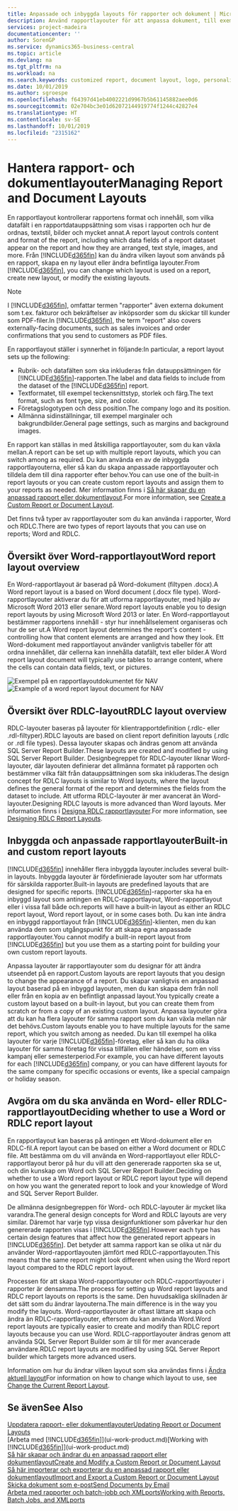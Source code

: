 ```yaml
---
title: Anpassade och inbyggda layouts för rapporter och dokument | Microsoft Docs
description: Använd rapportlayouter för att anpassa dokument, till exempel för att anpassa teckensnitt, logotyp eller inställningar för de PDF-filer som du skickar till kunder.
services: project-madeira
documentationcenter: ''
author: SorenGP
ms.service: dynamics365-business-central
ms.topic: article
ms.devlang: na
ms.tgt_pltfrm: na
ms.workload: na
ms.search.keywords: customized report, document layout, logo, personalize
ms.date: 10/01/2019
ms.author: sgroespe
ms.openlocfilehash: f64397d41eb4002221d9967b5b61145882aee0d6
ms.sourcegitcommit: 02e704bc3e01d62072144919774f1244c42827e4
ms.translationtype: HT
ms.contentlocale: sv-SE
ms.lasthandoff: 10/01/2019
ms.locfileid: "2315162"
---
```

# <a name="managing-report-and-document-layouts"></a><span data-ttu-id="a59d4-103">Hantera rapport- och dokumentlayouter</span><span class="sxs-lookup"><span data-stu-id="a59d4-103">Managing Report and Document Layouts</span></span>
<span data-ttu-id="a59d4-104">En rapportlayout kontrollerar rapportens format och innehåll, som vilka datafält i en rapportdatauppsättning som visas i rapporten och hur de ordnas, textstil, bilder och mycket annat.</span><span class="sxs-lookup"><span data-stu-id="a59d4-104">A report layout controls content and format of the report, including which data fields of a report dataset appear on the report and how they are arranged, text style, images, and more.</span></span> <span data-ttu-id="a59d4-105">Från [!INCLUDE[d365fin](includes/d365fin_md.md)] kan du ändra vilken layout som används på en rapport, skapa en ny layout eller ändra befintliga layouter.</span><span class="sxs-lookup"><span data-stu-id="a59d4-105">From [!INCLUDE[d365fin](includes/d365fin_md.md)], you can change which layout is used on a report, create new layout, or modify the existing layouts.</span></span>

> [!NOTE]  
>   <span data-ttu-id="a59d4-106">I [!INCLUDE[d365fin](includes/d365fin_md.md)], omfattar termen "rapporter" även externa dokument som t.ex. fakturor och bekräftelser av inköpsorder som du skickar till kunder som PDF-filer.</span><span class="sxs-lookup"><span data-stu-id="a59d4-106">In [!INCLUDE[d365fin](includes/d365fin_md.md)], the term "report" also covers externally-facing documents, such as sales invoices and order confirmations that you send to customers as PDF files.</span></span>

<span data-ttu-id="a59d4-107">En rapportlayout ställer i synnerhet in följande:</span><span class="sxs-lookup"><span data-stu-id="a59d4-107">In particular, a report layout sets up the following:</span></span>

* <span data-ttu-id="a59d4-108">Rubrik- och datafälten som ska inkluderas från datauppsättningen för [!INCLUDE[d365fin](includes/d365fin_md.md)]-rapporten.</span><span class="sxs-lookup"><span data-stu-id="a59d4-108">The label and data fields to include from the dataset of the [!INCLUDE[d365fin](includes/d365fin_md.md)] report.</span></span>
* <span data-ttu-id="a59d4-109">Textformatet, till exempel teckensnittstyp, storlek och färg.</span><span class="sxs-lookup"><span data-stu-id="a59d4-109">The text format, such as font type, size, and color.</span></span>
* <span data-ttu-id="a59d4-110">Företagslogotypen och dess position.</span><span class="sxs-lookup"><span data-stu-id="a59d4-110">The company logo and its position.</span></span>
* <span data-ttu-id="a59d4-111">Allmänna sidinställningar, till exempel marginaler och bakgrundbilder.</span><span class="sxs-lookup"><span data-stu-id="a59d4-111">General page settings, such as margins and background images.</span></span>

<span data-ttu-id="a59d4-112">En rapport kan ställas in med åtskilliga rapportlayouter, som du kan växla mellan.</span><span class="sxs-lookup"><span data-stu-id="a59d4-112">A report can be set up with multiple report layouts, which you can switch among as required.</span></span> <span data-ttu-id="a59d4-113">Du kan använda en av de inbyggda rapportlayouterna, eller så kan du skapa anpassade rapportlayouter och tilldela dem till dina rapporter efter behov.</span><span class="sxs-lookup"><span data-stu-id="a59d4-113">You can use one of the built-in report layouts or you can create custom report layouts and assign them to your reports as needed.</span></span> <span data-ttu-id="a59d4-114">Mer information finns i [Så här skapar du en anpassad rapport eller dokumentlayout](ui-how-create-custom-report-layout.md).</span><span class="sxs-lookup"><span data-stu-id="a59d4-114">For more information, see [Create a Custom Report or Document Layout](ui-how-create-custom-report-layout.md).</span></span>

<span data-ttu-id="a59d4-115">Det finns två typer av rapportlayouter som du kan använda i rapporter, Word och RDLC.</span><span class="sxs-lookup"><span data-stu-id="a59d4-115">There are two types of report layouts that you can use on reports; Word and RDLC.</span></span>

## <a name="word-report-layout-overview"></a><span data-ttu-id="a59d4-116">Översikt över Word-rapportlayout</span><span class="sxs-lookup"><span data-stu-id="a59d4-116">Word report layout overview</span></span>
<span data-ttu-id="a59d4-117">En Word-rapportlayout är baserad på Word-dokument (filtypen .docx).</span><span class="sxs-lookup"><span data-stu-id="a59d4-117">A Word report layout is a based on Word document (.docx file type).</span></span> <span data-ttu-id="a59d4-118">Word-rapportlayouter aktiverar du för att utforma rapportlayouter, med hjälp av Microsoft Word 2013 eller senare.</span><span class="sxs-lookup"><span data-stu-id="a59d4-118">Word report layouts enable you to design report layouts by using Microsoft Word 2013 or later.</span></span> <span data-ttu-id="a59d4-119">En Word-rapportlayout bestämmer rapportens innehåll - styr hur innehållselement organiseras och hur de ser ut.</span><span class="sxs-lookup"><span data-stu-id="a59d4-119">A Word report layout determines the report's content - controlling how that content elements are arranged and how they look.</span></span> <span data-ttu-id="a59d4-120">Ett Word-dokument med rapportlayout använder vanligtvis tabeller för att ordna innehållet, där cellerna kan innehålla datafält, text eller bilder.</span><span class="sxs-lookup"><span data-stu-id="a59d4-120">A Word report layout document will typically use tables to arrange content, where the cells can contain data fields, text, or pictures.</span></span>

 <span data-ttu-id="a59d4-121">![Exempel på en rapportlayoutdokumentet för NAV](media/nav_wordreportlayout_edit_in_word_example.png "NAV_WordReportLayout_Edit_In_Word_Example")</span><span class="sxs-lookup"><span data-stu-id="a59d4-121">![Example of a word report layout document for NAV](media/nav_wordreportlayout_edit_in_word_example.png "NAV_WordReportLayout_Edit_In_Word_Example")</span></span>  

## <a name="rdlc-layout-overview"></a><span data-ttu-id="a59d4-122">Översikt över RDLC-layout</span><span class="sxs-lookup"><span data-stu-id="a59d4-122">RDLC layout overview</span></span>
<span data-ttu-id="a59d4-123">RDLC-layouter baseras på layouter för klientrapportdefinition (.rdlc- eller .rdl-filtyper).</span><span class="sxs-lookup"><span data-stu-id="a59d4-123">RDLC layouts are based on client report definition layouts (.rdlc or .rdl file types).</span></span> <span data-ttu-id="a59d4-124">Dessa layouter skapas och ändras genom att använda SQL Server Report Builder.</span><span class="sxs-lookup"><span data-stu-id="a59d4-124">These layouts are created and modified by using SQL Server Report Builder.</span></span> <span data-ttu-id="a59d4-125">Designbegreppet för RDLC-layouter liknar Word-layouter, där layouten definierar det allmänna formatet på rapporten och bestämmer vilka fält från datauppsättningen som ska inkluderas.</span><span class="sxs-lookup"><span data-stu-id="a59d4-125">The design concept for RDLC layouts is similar to Word layouts, where the layout defines the general format of the report and determines the fields from the dataset to include.</span></span> <span data-ttu-id="a59d4-126">Att utforma RDLC-layouter är mer avancerat än Word-layouter.</span><span class="sxs-lookup"><span data-stu-id="a59d4-126">Designing RDLC layouts is more advanced than Word layouts.</span></span> <span data-ttu-id="a59d4-127">Mer information finns i [Designa RDLC rapportlayouter](/dynamics-nav/Designing-RDLC-Report-Layouts).</span><span class="sxs-lookup"><span data-stu-id="a59d4-127">For more information, see [Designing RDLC Report Layouts](/dynamics-nav/Designing-RDLC-Report-Layouts).</span></span>

## <a name="built-in-and-custom-report-layouts"></a><span data-ttu-id="a59d4-128">Inbyggda och anpassade rapportlayouter</span><span class="sxs-lookup"><span data-stu-id="a59d4-128">Built-in and custom report layouts</span></span>
[!INCLUDE[d365fin](includes/d365fin_md.md)] <span data-ttu-id="a59d4-129">innehåller flera inbyggda layouter.</span><span class="sxs-lookup"><span data-stu-id="a59d4-129">includes several built-in layouts.</span></span> <span data-ttu-id="a59d4-130">Inbyggda layouter är fördefinierade layouter som har utformats för särskilda rapporter.</span><span class="sxs-lookup"><span data-stu-id="a59d4-130">Built-in layouts are predefined layouts that are designed for specific reports.</span></span> [!INCLUDE[d365fin](includes/d365fin_md.md)]<span data-ttu-id="a59d4-131">-rapporter ska ha en inbyggd layout som antingen en RDLC-rapportlayout, Word-rapportlayout eller i vissa fall både och.</span><span class="sxs-lookup"><span data-stu-id="a59d4-131">reports will have a built-in layout as either an RDLC report layout, Word report layout, or in some cases both.</span></span> <span data-ttu-id="a59d4-132">Du kan inte ändra en inbyggd rapportlayout från [!INCLUDE[d365fin](includes/d365fin_md.md)]-klienten, men du kan använda dem som utgångspunkt för att skapa egna anpassade rapportlayouter.</span><span class="sxs-lookup"><span data-stu-id="a59d4-132">You cannot modify a built-in report layout from [!INCLUDE[d365fin](includes/d365fin_md.md)] but you use them as a starting point for building your own custom report layouts.</span></span>

<span data-ttu-id="a59d4-133">Anpassa layouter är rapportlayouter som du designar för att ändra utseendet på en rapport.</span><span class="sxs-lookup"><span data-stu-id="a59d4-133">Custom layouts are report layouts that you design to change the appearance of a report.</span></span> <span data-ttu-id="a59d4-134">Du skapar vanligtvis en anpassad layout baserad på en inbyggd layouten, men du kan skapa dem från noll eller från en kopia av en befintligt anpassad layout.</span><span class="sxs-lookup"><span data-stu-id="a59d4-134">You typically create a custom layout based on a built-in layout, but you can create them from scratch or from a copy of an existing custom layout.</span></span> <span data-ttu-id="a59d4-135">Anpassa layouter göra att du kan ha flera layouter för samma rapport som du kan växla mellan när det behövs.</span><span class="sxs-lookup"><span data-stu-id="a59d4-135">Custom layouts enable you to have multiple layouts for the same report, which you switch among as needed.</span></span> <span data-ttu-id="a59d4-136">Du kan till exempel ha olika layouter för varje [!INCLUDE[d365fin](includes/d365fin_md.md)]-företag, eller så kan du ha olika layouter för samma företag för vissa tillfällen eller händelser, som en viss kampanj eller semesterperiod.</span><span class="sxs-lookup"><span data-stu-id="a59d4-136">For example, you can have different layouts for each [!INCLUDE[d365fin](includes/d365fin_md.md)] company, or you can have different layouts for the same company for specific occasions or events, like a special campaign or holiday season.</span></span>

## <a name="deciding-whether-to-use-a-word-or-rdlc-report-layout"></a><span data-ttu-id="a59d4-137">Avgöra om du ska använda en Word- eller RDLC-rapportlayout</span><span class="sxs-lookup"><span data-stu-id="a59d4-137">Deciding whether to use a Word or RDLC report layout</span></span>
<span data-ttu-id="a59d4-138">En rapportlayout kan baseras på antingen ett Word-dokument eller en RDLC-fil.</span><span class="sxs-lookup"><span data-stu-id="a59d4-138">A report layout can be based on either a Word document or RDLC file.</span></span> <span data-ttu-id="a59d4-139">Att bestämma om du vill använda en Word-rapportlayout eller RDLC-rapportlayout beror på hur du vill att den genererade rapporten ska se ut, och din kunskap om Word och SQL Server Report Builder.</span><span class="sxs-lookup"><span data-stu-id="a59d4-139">Deciding on whether to use a Word report layout or RDLC report layout type will depend on how you want the generated report to look and your knowledge of Word and SQL Server Report Builder.</span></span>

<span data-ttu-id="a59d4-140">De allmänna designbegreppen för Word- och RDLC-layouter är mycket lika varandra.</span><span class="sxs-lookup"><span data-stu-id="a59d4-140">The general design concepts for Word and RDLC layouts are very similar.</span></span> <span data-ttu-id="a59d4-141">Däremot har varje typ vissa designfunktioner som påverkar hur den genererade rapporten visas i [!INCLUDE[d365fin](includes/d365fin_md.md)].</span><span class="sxs-lookup"><span data-stu-id="a59d4-141">However each type has certain design features that affect how the generated report appears in [!INCLUDE[d365fin](includes/d365fin_md.md)].</span></span> <span data-ttu-id="a59d4-142">Det betyder att samma rapport kan se olika ut när du använder Word-rapportlayouten jämfört med RDLC-rapportlayouten.</span><span class="sxs-lookup"><span data-stu-id="a59d4-142">This means that the same report might look different when using the Word report layout compared to the RDLC report layout.</span></span>

<span data-ttu-id="a59d4-143">Processen för att skapa Word-rapportlayouter och RDLC-rapportlayouter i rapporter är densamma.</span><span class="sxs-lookup"><span data-stu-id="a59d4-143">The process for setting up Word report layouts and RDLC report layouts on reports is the same.</span></span> <span data-ttu-id="a59d4-144">Den huvudsakliga skillnaden är det sätt som du ändrar layouterna.</span><span class="sxs-lookup"><span data-stu-id="a59d4-144">The main difference is in the way you modify the layouts.</span></span> <span data-ttu-id="a59d4-145">Word-rapportlayouter är oftast lättare att skapa och ändra än RDLC-rapportlayouter, eftersom du kan använda Word.</span><span class="sxs-lookup"><span data-stu-id="a59d4-145">Word report layouts are typically easier to create and modify than RDLC report layouts because you can use Word.</span></span> <span data-ttu-id="a59d4-146">RDLC-rapportlayouter ändras genom att använda SQL Server Report Builder som är till för mer avancerade användare.</span><span class="sxs-lookup"><span data-stu-id="a59d4-146">RDLC report layouts are modified by using SQL Server Report builder which targets more advanced users.</span></span>

<span data-ttu-id="a59d4-147">Information om hur du ändrar vilken layout som ska användas finns i [Ändra aktuell layout](ui-how-change-layout-currently-used-report.md)</span><span class="sxs-lookup"><span data-stu-id="a59d4-147">For information on how to change which layout to use, see [Change the Current Report Layout](ui-how-change-layout-currently-used-report.md).</span></span>

## <a name="see-also"></a><span data-ttu-id="a59d4-148">Se även</span><span class="sxs-lookup"><span data-stu-id="a59d4-148">See Also</span></span>
[<span data-ttu-id="a59d4-149">Uppdatera rapport- eller dokumentlayouter</span><span class="sxs-lookup"><span data-stu-id="a59d4-149">Updating Report or Document Layouts</span></span>](ui-update-report-layouts.md)  
<span data-ttu-id="a59d4-150">[Arbeta med [!INCLUDE[d365fin](includes/d365fin_md.md)]](ui-work-product.md)</span><span class="sxs-lookup"><span data-stu-id="a59d4-150">[Working with [!INCLUDE[d365fin](includes/d365fin_md.md)]](ui-work-product.md)</span></span>  
[<span data-ttu-id="a59d4-151">Så här skapar och ändrar du en anpassad rapport eller dokumentlayout</span><span class="sxs-lookup"><span data-stu-id="a59d4-151">Create and Modify a Custom Report or Document Layout</span></span>](ui-how-create-custom-report-layout.md)  
[<span data-ttu-id="a59d4-152">Så här importerar och exporterar du en anpassad rapport eller dokumentlayout</span><span class="sxs-lookup"><span data-stu-id="a59d4-152">Import and Export a Custom Report or Document Layout</span></span>](ui-how-import-and-export-report-layout.md)  
[<span data-ttu-id="a59d4-153">Skicka dokument som e-post</span><span class="sxs-lookup"><span data-stu-id="a59d4-153">Send Documents by Email</span></span>](ui-how-send-documents-email.md)  
[<span data-ttu-id="a59d4-154">Arbeta med rapporter och batch-jobb och XMLports</span><span class="sxs-lookup"><span data-stu-id="a59d4-154">Working with Reports, Batch Jobs, and XMLports</span></span>](ui-work-report.md)  
